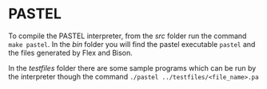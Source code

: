 # PASTEL

To compile the PASTEL interpreter, from the _src_ folder run the command `make pastel`.
In the  _bin_ folder you will find the pastel executable `pastel` and the files generated by Flex and Bison.

In the  _testfiles_ folder there are some sample programs which can be run by the interpreter though the command `./pastel ../testfiles/<file_name>.pa`
 
